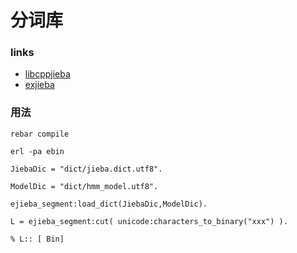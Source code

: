 # 分词库
### links
- [libcppjieba](https://github.com/yanyiwu/libcppjieba.git)
- [exjieba](https://github.com/falood/exjieba.git)

###  用法
```
rebar compile

erl -pa ebin

JiebaDic = "dict/jieba.dict.utf8".

ModelDic = "dict/hmm_model.utf8".

ejieba_segment:load_dict(JiebaDic,ModelDic).

L = ejieba_segment:cut( unicode:characters_to_binary("xxx") ).

% L:: [ Bin]
```
